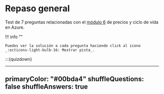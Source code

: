 # Repaso general

Test de 7 preguntas relacionadas con el [módulo 6](../apuntes/modulo-6.md) de precios y ciclo de vida en Azure.

!!! info ""

    Puedes ver la solución a cada pregunta haciendo click al icono _:octicons-light-bulb-16: Mostrar pista_.

:::{quizdown}

---
primaryColor: "#00bda4"
shuffleQuestions: false
shuffleAnswers: true
---
